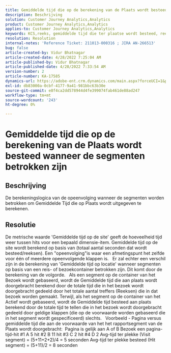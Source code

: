 ```yaml
---
title: Gemiddelde tijd die op de berekening van de Plaats wordt besteed wanneer de segmenten betrokken zijn
description: Beschrijving
solution: Customer Journey Analytics,Analytics
product: Customer Journey Analytics,Analytics
applies-to: Customer Journey Analytics,Analytics
keywords: KCS,reeks, gemiddelde tijd die ter plaatse wordt besteed, reekslogica
resolution: Resolution
internal-notes: 'Reference Ticket: 211013-000316 ; JIRA AN-266513'
bug: false
article-created-by: Vidur Bhatnagar
article-created-date: 4/28/2022 7:25:04 AM
article-published-by: Vidur Bhatnagar
article-published-date: 4/28/2022 7:33:54 AM
version-number: 2
article-number: KA-17585
dynamics-url: https://adobe-ent.crm.dynamics.com/main.aspx?forceUCI=1&pagetype=entityrecord&etn=knowledgearticle&id=5e824c51-c4c6-ec11-a7b6-0022480a1d64
exl-id: db83000a-0cbf-4177-9a41-981bbc63b30e
source-git-commit: e8f4ca2dd578944d4fe399074fab461de88ad247
workflow-type: tm+mt
source-wordcount: '243'
ht-degree: 0%

---
```


# Gemiddelde tijd die op de berekening van de Plaats wordt besteed wanneer de segmenten betrokken zijn

## Beschrijving

De berekeningslogica van de opeenvolging wanneer de segmenten worden betrokken om Gemiddelde Tijd die op Plaats wordt uitgegeven te berekenen. 

## Resolutie


De metrische waarde &#39;Gemiddelde tijd op de site&#39; geeft de hoeveelheid tijd weer tussen hits voor een bepaald dimensie-item. Gemiddelde tijd op de site wordt berekend op basis van (totaal aantal seconden dat wordt besteed/reeksen). Een &quot;opeenvolging&quot;is waar een afmetingspunt het zelfde voor één of meerdere opeenvolgende klappen is.
 
Er zal echter een verschil zijn in de berekening van &#39;Gemiddelde tijd op locatie&#39; wanneer segmenten op basis van een reis- of bezoekcontainer betrokken zijn. Dit komt door de berekening van de volgorde.
 
Als een segment op de container van het Bezoek wordt gebaseerd, wordt de Gemiddelde tijd die aan plaats wordt doorgebracht berekend door de totale tijd die in het bezoek wordt doorgebracht gedeeld door het totale aantal treffers (Reeksen) die in dat bezoek worden gemaakt.
Terwijl, als het segment op de container van het Actief wordt gebaseerd, wordt de Gemiddelde tijd besteed aan plaats berekend door de totale tijd te tellen die in het bezoek wordt doorgebracht gedeeld door geldige klappen (die op de voorwaarde worden gebaseerd die in het segment wordt gespecificeerd) slechts.
 
Voorbeeld - Pagina versus gemiddelde tijd die aan de voorwaarde van het het rapportsegment van de Plaats wordt doorgebracht:  Pagina is gelijk aan A of B Bezoek een pagina-tijd-hit #1 A 5 hit #2 B 11 hit #3 C 2 hit #4 D 2 Avg-tijd ter plekke (Visit segment) = (5+11+2+2)/4 = 5 seconden Avg-tijd ter plekke besteed (Hit segment) = (5+11)/2 = 8 seconden
